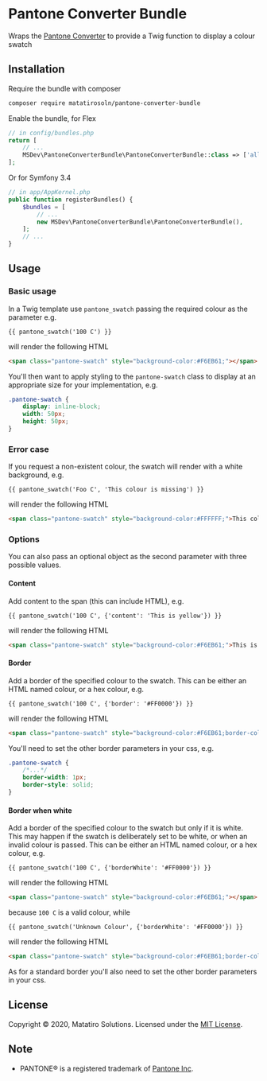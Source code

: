 # Pantone Converter Bundle

Wraps the [Pantone Converter](https://github.com/matatirosolutions/pantone-converter) to provide a Twig function to display a colour swatch

## Installation
Require the bundle with composer

````bash
composer require matatirosoln/pantone-converter-bundle
````
Enable the bundle, for Flex

````php
// in config/bundles.php
return [
	// ...
	MSDev\PantoneConverterBundle\PantoneConverterBundle::class => ['all' => true],
];
````
Or for Symfony 3.4
````php
// in app/AppKernel.php
public function registerBundles() {
	$bundles = [
		// ...
		new MSDev\PantoneConverterBundle\PantoneConverterBundle(),
	];
	// ...
}
````

## Usage

### Basic usage
In a Twig template use `pantone_swatch` passing the required colour as the parameter e.g.
````
{{ pantone_swatch('100 C') }} 
````
will render the following HTML
```html
<span class="pantone-swatch" style="background-color:#F6EB61;"></span>
```
You'll then want to apply styling to the `pantone-swatch` class to display at an appropriate size for your implementation, e.g.
```css
.pantone-swatch {
    display: inline-block;
    width: 50px;
    height: 50px;
}
```

### Error case
If you request a non-existent colour, the swatch will render with a white background, e.g. 
````
{{ pantone_swatch('Foo C', 'This colour is missing') }} 
````
will render the following HTML
```html
<span class="pantone-swatch" style="background-color:#FFFFFF;">This colour is missing</span>
```


### Options
You can also pass an optional object as the second parameter with three possible values.

#### Content
Add content to the span (this can include HTML), e.g. 
````
{{ pantone_swatch('100 C', {'content': 'This is yellow'}) }} 
````
will render the following HTML
```html
<span class="pantone-swatch" style="background-color:#F6EB61;">This is yellow</span>
```

#### Border
Add a border of the specified colour to the swatch. This can be either an HTML named colour, or a hex colour, e.g.
````
{{ pantone_swatch('100 C', {'border': '#FF0000'}) }} 
````
will render the following HTML
```html
<span class="pantone-swatch" style="background-color:#F6EB61;border-color:#FF0000"></span>
```
You'll need to set the other border parameters in your css, e.g.
```css
.pantone-swatch {
    /*...*/
    border-width: 1px;
    border-style: solid;
}
```

#### Border when white
Add a border of the specified colour to the swatch but only if it is white. This may happen if the swatch is deliberately set to be white, or when an invalid colour is passed. This can be either an HTML named colour, or a hex colour, e.g.
````
{{ pantone_swatch('100 C', {'borderWhite': '#FF0000'}) }} 
````
will render the following HTML
```html
<span class="pantone-swatch" style="background-color:#F6EB61;"></span>
```
because `100 C` is a valid colour, while
 ````
 {{ pantone_swatch('Unknown Colour', {'borderWhite': '#FF0000'}) }} 
 ````
 will render the following HTML
 ```html
 <span class="pantone-swatch" style="background-color:#F6EB61;border-color:#FF0000"></span>
 ```
As for a standard border you'll also need to set the other border parameters in your css.


## License
Copyright &copy; 2020, Matatiro Solutions. Licensed under the [MIT License](LICENSE.md).

## Note
 - PANTONE&reg; is a registered trademark of [Pantone Inc](https://www.pantone.com/).